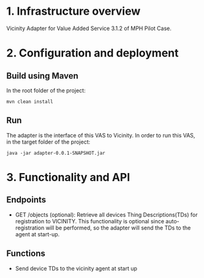 # 1. Infrastructure overview
Vicinity Adapter for Value Added Service 3.1.2 of MPH Pilot Case.

# 2. Configuration and deployment
## Build using Maven

In the root folder of the project:

`mvn clean install`

## Run
The adapter is the interface of this VAS to Vicinity. In order to run this VAS, in the target folder of the project:

`java -jar adapter-0.0.1-SNAPSHOT.jar`

# 3. Functionality and API

## Endpoints
* GET /objects (optional): Retrieve all devices Thing Descriptions(TDs) for registration to VICINITY. This functionality is optional since auto-registration will be performed, so the adapter will send the TDs to the agent at start-up.

## Functions
*	Send device TDs to the vicinity agent at start up
